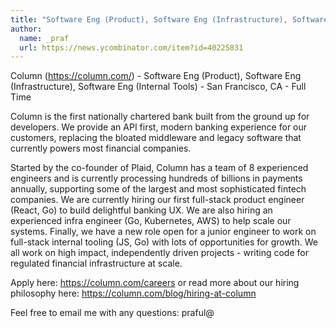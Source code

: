 ```yaml
---
title: "Software Eng (Product), Software Eng (Infrastructure), Software Eng (Internal Tools) : San Francisco, CA"
author:
  name: _praf
  url: https://news.ycombinator.com/item?id=40225831
---
```

Column (<a href="https:&#x2F;&#x2F;column.com&#x2F;" rel="nofollow">https:&#x2F;&#x2F;column.com&#x2F;</a>) - Software Eng (Product), Software Eng (Infrastructure), Software Eng (Internal Tools) - San Francisco, CA - Full Time

Column is the first nationally chartered bank built from the ground up for developers. We provide an API first, modern banking experience for our customers, replacing the bloated middleware and legacy software that currently powers most financial companies.

Started by the co-founder of Plaid, Column has a team of 8 experienced engineers and is currently processing hundreds of billions in payments annually, supporting some of the largest and most sophisticated fintech companies. We are currently hiring our first full-stack product engineer (React, Go) to build delightful banking UX. We are also hiring an experienced infra engineer (Go, Kubernetes, AWS) to help scale our systems. Finally, we have a new role open for a junior engineer to work on full-stack internal tooling (JS, Go) with lots of opportunities for growth. We all work on high impact, independently driven projects - writing code for regulated financial infrastructure at scale.

Apply here: <a href="https:&#x2F;&#x2F;column.com&#x2F;careers" rel="nofollow">https:&#x2F;&#x2F;column.com&#x2F;careers</a> or read more about our hiring philosophy here: <a href="https:&#x2F;&#x2F;column.com&#x2F;blog&#x2F;hiring-at-column" rel="nofollow">https:&#x2F;&#x2F;column.com&#x2F;blog&#x2F;hiring-at-column</a>

Feel free to email me with any questions: praful@
